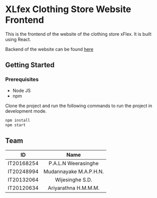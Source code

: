 # XLfex Clothing Store Website Frontend

This is the frontend of the website of the clothing store xFlex. It is built using React.

Backend of the website can be found [here](https://github.com/LassazVegaz/xflex-backend)

## Getting Started

### Prerequisites

- Node JS
- npm

Clone the project and run the following commands to run the project in development mode.

```bash
npm install
npm start
```

## Team

|    ID    |      Name      |  
|----------|:-------------:|
| IT20168254 |  P.A.L.N Weerasinghe |
| IT20248994 |    Mudannayake M.A.P.H.N.   |
| IT20132064 | Wijesinghe S.D. |
| IT20120634 | Ariyarathna H.M.M.M. |

